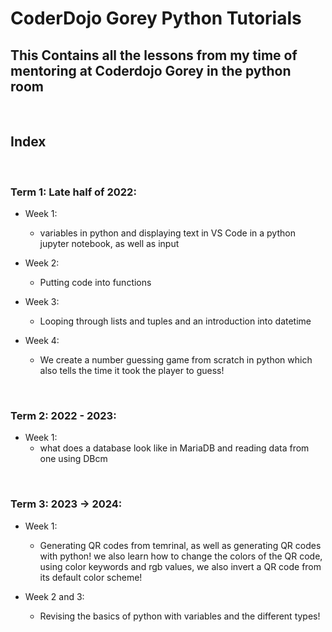 # CoderDojo Gorey Python Tutorials

## This Contains all the lessons from my time of mentoring at Coderdojo Gorey in the python room
<br>


## Index
<br>

### Term 1: Late half of 2022:


- Week 1:
    - variables in python and displaying text in VS Code in a python jupyter notebook, as well as input

- Week 2: 
    - Putting code into functions

- Week 3: 
    - Looping through lists and tuples and an introduction into datetime

- Week 4: 
    - We create a number guessing game from scratch in python which also tells the time it took the player to guess!
<br>

### Term 2: 2022 - 2023:


- Week 1:
    - what does a database look like in MariaDB and reading data from one using DBcm
<br>

### Term 3: 2023 -> 2024:


- Week 1:
    - Generating QR codes from temrinal, as well as generating QR codes with python! we also learn how to change the colors of the QR code, using color keywords and rgb values, we also invert a QR code from its default color scheme!

- Week 2 and 3:
    - Revising the basics of python with variables and the different types!